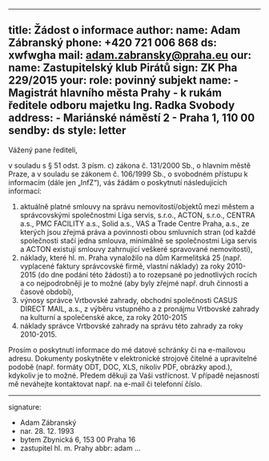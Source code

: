 ﻿
---
title:      Žádost o informace
author:
   name:    Adam Zábranský
   phone:   +420 721 006 868
   ds:      xwfwgha
   mail:    adam.zabransky@praha.eu
our:
   name:    Zastupitelský klub Pirátů
   sign:    ZK Pha 229/2015
your:
   role:    povinný subjekt
   name:
      -     Magistrát hlavního města Prahy
      -     k rukám ředitele odboru majetku Ing. Radka Svobody
   address:
      -     Mariánské náměstí 2
      -     Praha 1, 110 00
sendby:     ds
style:      letter
---

Vážený pane řediteli, 

v souladu s § 51 odst. 3 písm. c) zákona č. 131/2000 Sb., o hlavním městě Praze, a v souladu se zákonem č. 106/1999 Sb., o svobodném přístupu k informacím (dále jen „InfZ“), vás žádám o poskytnutí následujících informací:

1. aktuálně platné smlouvy na správu nemovitostí/objektů mezi městem a správcovskými společnostmi Liga servis, s.r.o., ACTON, s.r.o., CENTRA a.s., PMC FACILITY a.s., Solid a.s., VAS a Trade Centre Praha, a.s., ze kterých jsou zřejmá práva a povinnosti obou smluvních stran (od každé společnosti stačí jedna smlouva, minimálně se společnostmi Liga servis a ACTON existují smlouvy zahrnující veškeré spravované nemovitosti),
2. náklady, které hl. m. Praha vynaložilo na dům Karmelitská 25 (např. vyplacené faktury správcovské firmě, vlastní náklady) za roky 2010-2015 (do dne podání této žádosti) a to rozepsané po jednotlivých rocích a co nejpodrobněji je to možné (aby byly zřejmé např. druh činnosti a časové období),
3. výnosy správce Vrtbovské zahrady, obchodní společnosti CASUS DIRECT MAIL, a.s., z výběru vstupného a z pronájmu Vrtbovské zahrady na kulturní a společenské akce, za roky 2010-2015
4. náklady správce Vrtbovské zahrady na správu této zahrady za roky 2010-2015.

Prosím o poskytnutí informace do mé datové schránky či na e-mailovou adresu. Dokumenty poskytněte v elektronické strojově čitelné a upravitelné podobě (např. formáty ODT, DOC, XLS, nikoliv PDF, obrázky apod.), kdykoliv je to možné. Předem děkuji za Vaši vstřícnost. V případě nejasností mě neváhejte kontaktovat např. na e-mail či telefonní číslo.

---
signature:
  - Adam Zábranský
  - nar. 28. 12. 1993
  - bytem Zbynická 6, 153 00 Praha 16
  - zastupitel hl. m. Prahy
abbr:       adam
...
